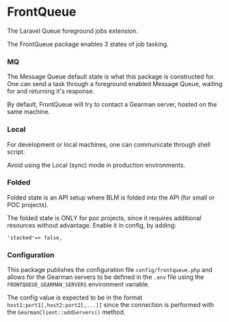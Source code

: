 # FrontQueue
The Laravel Queue foreground jobs extension.

The FrontQueue package enables 3 states of job tasking.

### MQ
The Message Queue default state is what this package is constructed for.
One can send a task through a foreground enabled Message Queue, waiting for and returning it's response.

By default, FrontQueue will try to contact a Gearman server, hosted on the same machine.

### Local
For development or local machines, one can communicate through shell script.

Avoid using the Local (sync) mode in production environments.

### Folded 
Folded state is an API setup where BLM is folded into the API (for small or POC projects).

The folded state is ONLY for poc projects, since it requires additional resources without advantage.
Enable it in config, by adding:

`'stacked'=> false,`

### Configuration
This package publishes the configuration file `config/frontqueue.php` and allows for the Gearman servers to be defined in the `.env` file using the `FRONTQUEUE_GEARMAN_SERVERS` environment variable.

The config value is expected to be in the format `host1:port1[,host2:port2[,...]]` since the connection is performed with the `GearmanClient::addServers()` method.
